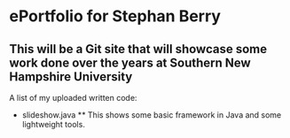 # ePortfolio for Stephan Berry

## This will be a Git site that will showcase some work done over the years at Southern New Hampshire University

A list of my uploaded written code:

- slideshow.java
** This shows some basic framework in Java and some lightweight tools. 
